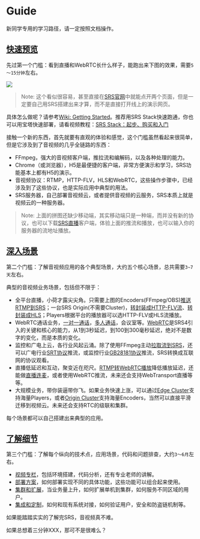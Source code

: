 # Guide

新同学专用的学习路径，请一定按照文档操作。

<a name="start"></a>

## [快速预览](#start)

先过第一个门槛：看到直播和WebRTC长什么样子，能跑出来下图的效果，需要`5～15分钟`左右。

![](/img/page-guide-001.png)

> Note: 这个看似很容易，甚至直接在[SRS官网](/docs/v4/tools/demo)中就能点开两个页面，但是一定要自己用SRS搭建出来才算，而不是直接打开线上的演示网页。

具体怎么做呢？请参考[Wiki: Getting Started](/docs/v5/doc/getting-started)。推荐用SRS Stack快速跑通，你也可以用宝塔快速部署，请看视频教程：[SRS Stack：起步、购买和入门](https://www.bilibili.com/video/BV1844y1L7dL/)

接触一个新的东西，首先就要有直观的体验和感觉，这个门槛虽然看起来很简单，但是它涉及到了音视频的几乎全链路的东西：

* FFmpeg，强大的音视频客户端，推拉流和编解码，以及各种处理的能力。
* Chrome（或浏览器），H5是最便捷的客户端，非常方便演示和学习，SRS功能基本上都有H5的演示。
* 音视频协议：RTMP，HTTP-FLV，HLS和WebRTC，这些操作步骤中，已经涉及到了这些协议，也是实际应用中典型的用法。
* SRS服务器，自己部署音视频云，或者提供音视频的云服务，SRS本质上就是视频云的一种服务器。

> Note: 上面的拼图还缺少移动端，其实移动端只是一种端，而并没有新的协议，也可以下载[SRS直播](http://ossrs.net/releases/app.html)客户端，体验上面的推流和播放，也可以输入你的服务器的流地址播放。

<a name="scenario"></a>

## [深入场景](#scenario)

第二个门槛：了解音视频应用的各个典型场景，大约五个核心场景，总共需要`3~7天`左右。

典型的音视频业务场景，包括但不限于：

* 全平台直播，小荷才露尖尖角。只需要上图的Encoders(FFmpeg/OBS)[推送RTMP到SRS](/docs/v4/doc/sample-rtmp)；一台SRS Origin(不需要Cluster)，[转封装成HTTP-FLV流](/docs/v4/doc/sample-http-flv)、[转封装成HLS](/docs/v4/doc/sample-hls)；Players根据平台的播放器可以选HTTP-FLV或HLS流播放。
* WebRTC通话业务，[一对一通话](https://mp.weixin.qq.com/s/xWe6f9WRhtwnpJQ8SO0Eeg)，[多人通话](https://mp.weixin.qq.com/s/CM2h99A1e_masL5sjkp4Zw)，会议室等。[WebRTC](/docs/v4/doc/webrtc)是SRS4引入的关键和核心的能力，从1到3秒延迟，到100到300毫秒延迟，绝对不是数字的变化，而是本质的变化。
* 监控和广电上云，各行业风起云涌。除了使用FFmpeg主动[拉取流到SRS](/docs/v4/doc/ingest)，还可以广电行业[SRT协议](/docs/v4/doc/sample-srt)推流，或监控行业[GB28181协议](https://github.com/ossrs/srs/issues/1500#issue-528623588)推流，SRS转换成互联网的协议观看。
* 直播低延迟和互动，聚变近在咫尺。[RTMP转WebRTC播放](https://github.com/ossrs/srs/issues/307#issue-76908382)降低播放延迟，还能做[直播连麦](https://mp.weixin.qq.com/s/7xexl07rrWBdh8xennXK3w)，或者使用WebRTC推流，未来还会支持WebTransport直播等等。
* 大规模业务，带你装逼带你飞。如果业务快速上涨，可以通过[Edge Cluster](/docs/v4/doc/sample-rtmp-cluster)支持海量Players，或者[Origin Cluster](/docs/v4/doc/sample-origin-cluster)支持海量Encoders，当然可以直接平滑迁移到视频云。未来还会支持RTC的级联和集群。

每个场景都可以自己搭建出来典型的应用。

<a name="more"></a>

## [了解细节](#more)

第三个门槛：了解每个纵向的技术点，应用场景，代码和问题排查，大约`3～6月`左右。

* [视频专栏](/docs/v4/tutorial/srs-server)，包括环境搭建，代码分析，还有专业老师的讲解。
* [部署方案](/docs/v4/category/main-protocols)，如何部署实现不同的具体功能，这些功能可以组合起来使用。
* [集群和扩展](/docs/v4/category/clusters)，当业务量上升，如何扩展单机到集群，如何服务不同区域的用户。
* [集成和定制](/docs/v4/category/openapi)，如何和现有系统对接，如何验证用户，安全和防盗链机制等。

如果能踏踏实实的了解完SRS，音视频真不难。

如果总想着三分钟XXX，那可不是很难么？
